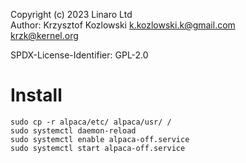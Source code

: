 Copyright (c) 2023 Linaro Ltd  
Author: Krzysztof Kozlowski <k.kozlowski.k@gmail.com>  
                            <krzk@kernel.org>

SPDX-License-Identifier: GPL-2.0

# Install

    sudo cp -r alpaca/etc/ alpaca/usr/ /
    sudo systemctl daemon-reload
    sudo systemctl enable alpaca-off.service
    sudo systemctl start alpaca-off.service

